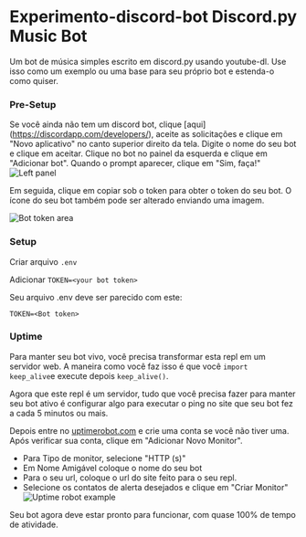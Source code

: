 # Experimento-discord-bot Discord.py Music Bot

Um bot de música simples escrito em discord.py usando youtube-dl. Use isso como um exemplo ou uma base para seu próprio bot e estenda-o como quiser.

### Pre-Setup

Se você ainda não tem um discord bot, clique [aqui] (https://discordapp.com/developers/), aceite as solicitações e clique em "Novo aplicativo" no canto superior direito da tela. Digite o nome do seu bot e clique em aceitar. Clique no bot no painel da esquerda e clique em "Adicionar bot". Quando o prompt aparecer, clique em "Sim, faça!"
![Left panel](https://i.imgur.com/hECJYWK.png)

Em seguida, clique em copiar sob o token para obter o token do seu bot. O ícone do seu bot também pode ser alterado enviando uma imagem.

![Bot token area](https://i.imgur.com/da0ktMC.png)

### Setup

Criar arquivo `.env`

Adicionar `TOKEN=<your bot token>`

Seu arquivo .env deve ser parecido com este:

```
TOKEN=<Bot token>
```

### Uptime

Para manter seu bot vivo, você precisa transformar esta repl em um servidor web. A maneira como você faz isso é que você `import keep_alive`e execute depois `keep_alive()`.

Agora que este repl é um servidor, tudo que você precisa fazer para manter seu bot ativo é configurar algo para executar o ping no site que seu bot fez a cada 5 minutos ou mais.

Depois entre no [uptimerobot.com](https://uptimerobot.com/) e crie uma conta se você não tiver uma.  Após verificar sua conta, clique em "Adicionar Novo Monitor".

+ Para Tipo de monitor, selecione "HTTP (s)"
+ Em Nome Amigável coloque o nome do seu bot
+ Para o seu url, coloque o url do site feito para o seu repl.
+ Selecione os contatos de alerta desejados e clique em "Criar Monitor"
![Uptime robot example](https://i.imgur.com/Qd9LXEy.png)

Seu bot agora deve estar pronto para funcionar, com quase 100% de tempo de atividade.

